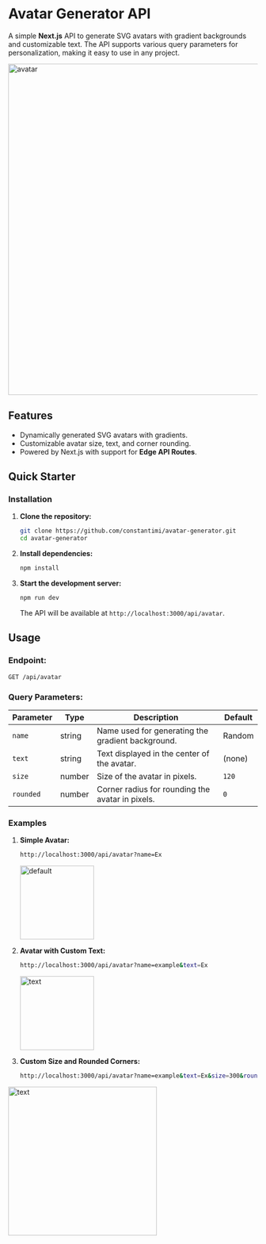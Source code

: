 # **Avatar Generator API**

A simple **Next.js** API to generate SVG avatars with gradient backgrounds and customizable text. The API supports various query parameters for personalization, making it easy to use in any project.

<img width="668" alt="avatar" src="https://github.com/user-attachments/assets/53d171bb-26dc-4876-87fc-b61776f8fbae">

## **Features**

-   Dynamically generated SVG avatars with gradients.
-   Customizable avatar size, text, and corner rounding.
-   Powered by Next.js with support for **Edge API Routes**.

## **Quick Starter**

### **Installation**

1. **Clone the repository:**

    ```bash
    git clone https://github.com/constantimi/avatar-generator.git
    cd avatar-generator
    ```

2. **Install dependencies:**

    ```bash
    npm install
    ```

3. **Start the development server:**

    ```bash
    npm run dev
    ```

    The API will be available at `http://localhost:3000/api/avatar`.

## **Usage**

### **Endpoint:**

`GET /api/avatar`

### **Query Parameters:**

| Parameter | Type   | Description                                       | Default |
| --------- | ------ | ------------------------------------------------- | ------- |
| `name`    | string | Name used for generating the gradient background. | Random  |
| `text`    | string | Text displayed in the center of the avatar.       | (none)  |
| `size`    | number | Size of the avatar in pixels.                     | `120`   |
| `rounded` | number | Corner radius for rounding the avatar in pixels.  | `0`     |

### **Examples**

1. **Simple Avatar:**

    ```bash
    http://localhost:3000/api/avatar?name=Ex
    ```

   <img width="149" alt="default" src="https://github.com/user-attachments/assets/f07e3dfc-91ec-453d-9eed-f441832b9812">

3. **Avatar with Custom Text:**

    ```bash
    http://localhost:3000/api/avatar?name=example&text=Ex
    ```
    
    <img width="149" alt="text" src="https://github.com/user-attachments/assets/d41330ad-8cfb-4f30-81a7-cba3c9e73af3">

4. **Custom Size and Rounded Corners:**
    ```bash
    http://localhost:3000/api/avatar?name=example&text=Ex&size=300&rounded=20
    ```
    
<img width="300" alt="text" src="https://github.com/user-attachments/assets/8c5df754-a826-4904-87a6-058e41a1bcaa">

